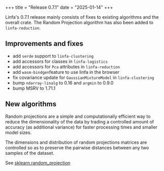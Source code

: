 +++
title = "Release 0.7.1"
date = "2025-01-14"
+++

Linfa's 0.7.1 release mainly consists of fixes to existing algorithms and the overall crate. The Random Projection algorithm has also been added to `linfa-reduction`.

## Improvements and fixes

 * add `serde` support to  `linfa-clustering`
 * add accessors for classes in `linfa-logistics` 
 * add accessors for `Pca` attributes in `linfa-reduction`
 * add `wasm-bindgen`feature to use linfa in the browser
 * fix covariance update for `GaussianMixtureModel` in `linfa-clustering`
 * bump `ndarray-linalg` to 0.16 and `argmin` to 0.9.0
 * bump MSRV to 1.71.1

## New algorithms

Random projections are a simple and computationally efficient way to reduce the dimensionality of the data by trading a controlled amount of accuracy (as additional variance) for faster processing times and smaller model sizes.

The dimensions and distribution of random projections matrices are controlled so as to preserve the pairwise distances between any two samples of the dataset.

See [sklearn.random_projection](https://scikit-learn.org/stable/api/sklearn.random_projection.html)
